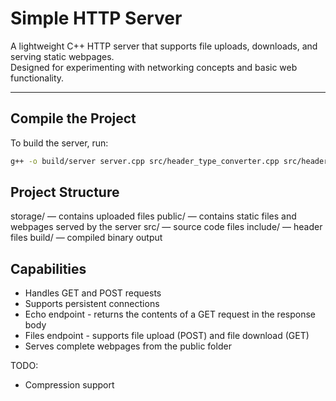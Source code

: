 # Simple HTTP Server

A lightweight C++ HTTP server that supports file uploads, downloads, and serving static webpages.  
Designed for experimenting with networking concepts and basic web functionality.

---

## Compile the Project
To build the server, run:

```bash
g++ -o build/server server.cpp src/header_type_converter.cpp src/header_type.cpp src/response_type_converter.cpp src/header_converter.cpp src/client_handler.cpp -Iinclude -pthread -std=c++20
```

## Project Structure
storage/ — contains uploaded files
public/ — contains static files and webpages served by the server
src/ — source code files
include/ — header files
build/ — compiled binary output

## Capabilities
 - Handles GET and POST requests
 - Supports persistent connections
 - Echo endpoint - returns the contents of a GET request in the response body
 - Files endpoint - supports file upload (POST) and file download (GET)
 - Serves complete webpages from the public folder

TODO:
 - Compression support
